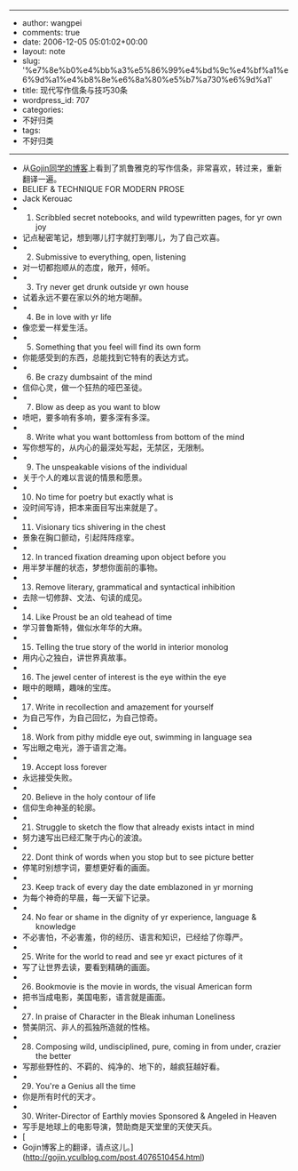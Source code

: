 - --
- author: wangpei
- comments: true
- date: 2006-12-05 05:01:02+00:00
- layout: note
- slug: '%e7%8e%b0%e4%bb%a3%e5%86%99%e4%bd%9c%e4%bf%a1%e6%9d%a1%e4%b8%8e%e6%8a%80%e5%b7%a730%e6%9d%a1'
- title: 现代写作信条与技巧30条
- wordpress_id: 707
- categories:
- 不好归类
- tags:
- 不好归类
- --
- 从[Gojin同学的博客](http://gojin.yculblog.com/post.4076510454.html)上看到了凯鲁雅克的写作信条，非常喜欢，转过来，重新翻译一遍。
- BELIEF & TECHNIQUE FOR MODERN PROSE
- Jack Kerouac
- 1. Scribbled secret notebooks, and wild typewritten pages, for yr own joy
- 记点秘密笔记，想到哪儿打字就打到哪儿，为了自己欢喜。
- 2. Submissive to everything, open, listening
- 对一切都抱顺从的态度，敞开，倾听。
- 3. Try never get drunk outside yr own house
- 试着永远不要在家以外的地方喝醉。
- 4. Be in love with yr life
- 像恋爱一样爱生活。
- 5. Something that you feel will find its own form
- 你能感受到的东西，总能找到它特有的表达方式。
- 6. Be crazy dumbsaint of the mind
- 信仰心灵，做一个狂热的哑巴圣徒。
- 7. Blow as deep as you want to blow
- 喷吧，要多响有多响，要多深有多深。
- 8. Write what you want bottomless from bottom of the mind
- 写你想写的，从内心的最深处写起，无禁区，无限制。
- 9. The unspeakable visions of the individual
- 关于个人的难以言说的情景和愿景。
- 10. No time for poetry but exactly what is
- 没时间写诗，把本来面目写出来就是了。
- 11. Visionary tics shivering in the chest
- 景象在胸口颤动，引起阵阵痉挛。
- 12. In tranced fixation dreaming upon object before you
- 用半梦半醒的状态，梦想你面前的事物。
- 13. Remove literary, grammatical and syntactical inhibition
- 去除一切修辞、文法、句读的成见。
- 14. Like Proust be an old teahead of time
- 学习普鲁斯特，做似水年华的大麻。
- 15. Telling the true story of the world in interior monolog
- 用内心之独白，讲世界真故事。
- 16. The jewel center of interest is the eye within the eye
- 眼中的眼睛，趣味的宝库。
- 17. Write in recollection and amazement for yourself
- 为自己写作，为自己回忆，为自己惊奇。
- 18. Work from pithy middle eye out, swimming in language sea
- 写出眼之电光，游于语言之海。
- 19. Accept loss forever
- 永远接受失败。
- 20. Believe in the holy contour of life
- 信仰生命神圣的轮廓。
- 21. Struggle to sketch the flow that already exists intact in mind
- 努力速写出已经汇聚于内心的波浪。
- 22. Dont think of words when you stop but to see picture better
- 停笔时别想字词，要想更好看的画面。
- 23. Keep track of every day the date emblazoned in yr morning
- 为每个神奇的早晨，每一天留下记录。
- 24. No fear or shame in the dignity of yr experience, language & knowledge
- 不必害怕，不必害羞，你的经历、语言和知识，已经给了你尊严。
- 25. Write for the world to read and see yr exact pictures of it
- 写了让世界去读，要看到精确的画面。
- 26. Bookmovie is the movie in words, the visual American form
- 把书当成电影，美国电影，语言就是画面。
- 27. In praise of Character in the Bleak inhuman Loneliness
- 赞美阴沉、非人的孤独所造就的性格。
- 28. Composing wild, undisciplined, pure, coming in from under, crazier the better
- 写那些野性的、不羁的、纯净的、地下的，越疯狂越好看。
- 29. You're a Genius all the time
- 你是所有时代的天才。
- 30. Writer-Director of Earthly movies Sponsored & Angeled in Heaven 
- 写手是地球上的电影导演，赞助商是天堂里的天使天兵。
- [
- Gojin博客上的翻译，请点这儿。](http://gojin.yculblog.com/post.4076510454.html)
